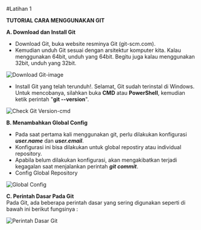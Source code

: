 #Latihan 1


**TUTORIAL CARA MENGGUNAKAN GIT**

**A. Download dan Install Git**  
+ Download Git, buka website resminya Git (git-scm.com).  
+ Kemudian unduh Git sesuai dengan arsitektur komputer kita. Kalau menggunakan 64bit, unduh yang 64bit. Begitu juga kalau menggunakan 32bit, unduh yang 32bit.  
  
![Download Git-image](https://user-images.githubusercontent.com/56189248/66376538-1a9ab680-e9da-11e9-8342-df8d66fb971e.png)  
  
+ Install Git yang telah terunduh!. Selamat, Git sudah terinstal di Windows. Untuk mencobanya, silahkan buka **CMD** atau **PowerShell**, kemudian ketik perintah "__git --version__".  
  
![Check Git Version-cmd](https://user-images.githubusercontent.com/56189248/66382918-3d32cc80-e9e6-11e9-83a2-734fd4c66829.png)
  
**B. Menambahkan Global Config**  
+ Pada saat pertama kali menggunakan git, perlu dilakukan konfigurasi *__user.name__* dan *__user.email__*.  
+ Konfigurasi ini bisa dilakukan untuk global repostiry atau individual repository.  
+ Apabila belum dilakukan konfigurasi, akan mengakibatkan terjadi kegagalan saat menjalankan perintah *__git commit__*.  
+ Config Global Repository
    
![Global Config](https://user-images.githubusercontent.com/56189248/66385674-188d2380-e9eb-11e9-8981-8978bbe9b288.png)  
  
  
**C. Perintah Dasar Pada Git**  
	 Pada Git, ada beberapa perintah dasar yang sering digunakan seperti di bawah ini berikut fungsinya :  
  
![Perintah Dasar Git](https://user-images.githubusercontent.com/56189248/66386648-c220e480-e9ec-11e9-9a67-e42f4b961057.png)  
  




